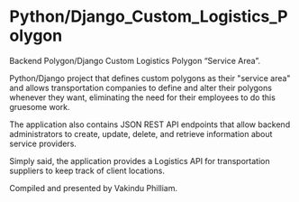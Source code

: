 # Python/Django_Custom_Logistics_Polygon
Backend Polygon/Django Custom Logistics Polygon “Service Area”.  

Python/Django project that defines custom polygons as their "service area" and allows transportation companies to define and alter their polygons whenever they want, eliminating the need for their employees to do this gruesome work. 

The application also contains JSON REST API endpoints that allow backend administrators to create, update, delete, and retrieve information about service providers.

Simply said, the application provides a Logistics API for transportation suppliers to keep track of client locations.

Compiled and presented by Vakindu Philliam.
